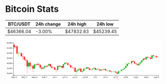 # Bitcoin Stats

BTC/USDT|24h change|24h high|24h low|
|---|---|---|---|
|$46366.04|-3.00%|$47832.83|$45239.45|

<img src="./chart.svg">
